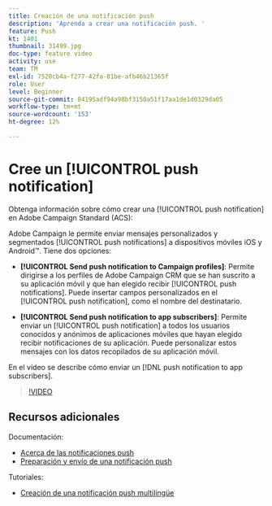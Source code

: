 ```yaml
---
title: Creación de una notificación push
description: 'Aprenda a crear una notificación push. '
feature: Push
kt: 1401
thumbnail: 31499.jpg
doc-type: feature video
activity: use
team: TM
exl-id: 7520cb4a-f277-42fa-81be-afb46b21365f
role: User
level: Beginner
source-git-commit: 84195adf94a98bf3150a51f17aa1de1d0329da05
workflow-type: tm+mt
source-wordcount: '153'
ht-degree: 12%

---
```


# Cree un [!UICONTROL push notification]

Obtenga información sobre cómo crear una [!UICONTROL push notification] en Adobe Campaign Standard (ACS):

Adobe Campaign le permite enviar mensajes personalizados y segmentados [!UICONTROL push notifications] a dispositivos móviles iOS y Android™. Tiene dos opciones:

* **[!UICONTROL Send push notification to Campaign profiles]**: Permite dirigirse a los perfiles de Adobe Campaign CRM que se han suscrito a su aplicación móvil y que han elegido recibir [!UICONTROL push notifications]. Puede insertar campos personalizados en el [!UICONTROL push notification], como el nombre del destinatario.

* **[!UICONTROL Send push notification to app subscribers]**: Permite enviar un [!UICONTROL push notification] a todos los usuarios conocidos y anónimos de aplicaciones móviles que hayan elegido recibir notificaciones de su aplicación. Puede personalizar estos mensajes con los datos recopilados de su aplicación móvil.

En el vídeo se describe cómo enviar un [!DNL push notification to app subscribers].

>[!VIDEO](https://video.tv.adobe.com/v/31499?quality=12)

## Recursos adicionales

Documentación:

* [Acerca de las notificaciones push](https://experienceleague.adobe.com/docs/campaign-standard/using/communication-channels/push-notifications/about-push-notifications.html)
* [Preparación y envío de una notificación push](https://experienceleague.adobe.com/docs/campaign-standard/using/communication-channels/push-notifications/preparing-and-sending-a-push-notification.html)

Tutoriales:

* [Creación de una notificación push multilingüe](/help/communication-channels/mobile/push-notifications/creating-multilingual-push-notifications.md)
